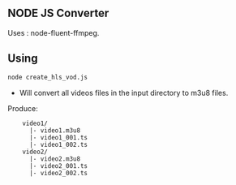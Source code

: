 ## NODE JS Converter 

Uses : node-fluent-ffmpeg.

## Using

```sh
node create_hls_vod.js
```
 * Will convert all videos files in the input directory to m3u8 files.

Produce:
```text
    video1/
      |- video1.m3u8
      |- video1_001.ts
      |- video1_002.ts
    video2/
      |- video2.m3u8
      |- video2_001.ts
      |- video2_002.ts
```
